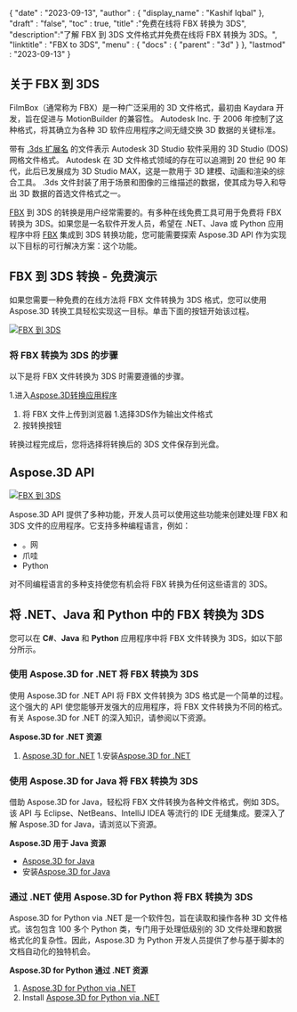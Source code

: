 {
  "date" : "2023-09-13",
  "author" : {
    "display_name" : "Kashif Iqbal"
},
  "draft" : "false",
  "toc" : true,
  "title" :"免费在线将 FBX 转换为 3DS",
  "description":"了解 FBX 到 3DS 文件格式并免费在线将 FBX 转换为 3DS。",
  "linktitle" : "FBX to 3DS",
  "menu" : {
    "docs" : {
      "parent" : "3d"
}
},
  "lastmod" : "2023-09-13"
}

## 关于 FBX 到 3DS

FilmBox（通常称为 FBX）是一种广泛采用的 3D 文件格式，最初由 Kaydara 开发，旨在促进与 MotionBuilder 的兼容性。 Autodesk Inc. 于 2006 年控制了这种格式，将其确立为各种 3D 软件应用程序之间无缝交换 3D 数据的关键标准。

带有 [.3ds 扩展名](/zh/3d/3ds/) 的文件表示 Autodesk 3D Studio 软件采用的 3D Studio (DOS) 网格文件格式。 Autodesk 在 3D 文件格式领域的存在可以追溯到 20 世纪 90 年代，此后已发展成为 3D Studio MAX，这是一款用于 3D 建模、动画和渲染的综合工具。 .3ds 文件封装了用于场景和图像的三维描述的数据，使其成为导入和导出 3D 数据的首选文件格式之一。

[FBX](/zh/3d/fbx/) 到 3DS 的转换是用户经常需要的。有多种在线免费工具可用于免费将 FBX 转换为 3DS。如果您是一名软件开发人员，希望在 .NET、Java 或 Python 应用程序中将 [FBX](/zh/3d/fbx/) 集成到 3DS 转换功能，您可能需要探索 Aspose.3D API 作为实现以下目标的可行解决方案：这个功能。

## FBX 到 3DS 转换 - 免费演示

如果您需要一种免费的在线方法将 FBX 文件转换为 3DS 格式，您可以使用 Aspose.3D 转换工具轻松实现这一目标。单击下面的按钮开始该过程。

[![FBX 到 3DS](../fbx-to-3ds.png)](https://products.aspose.app/cad/conversion/fbx-to-3ds)

### 将 FBX 转换为 3DS 的步骤

以下是将 FBX 文件转换为 3DS 时需要遵循的步骤。

1.进入[Aspose.3D转换应用程序](https://products.aspose.app/cad/conversion/fbx-to-3ds)
1. 将 FBX 文件上传到浏览器
1.选择3DS作为输出文件格式
1. 按转换按钮

转换过程完成后，您将选择将转换后的 3DS 文件保存到光盘。

## Aspose.3D API

[![FBX 到 3DS](../try-aspose-3d.png)](https://products.aspose.com/3d/)

Aspose.3D API 提供了多种功能，开发人员可以使用这些功能来创建处理 FBX 和 3DS 文件的应用程序。它支持多种编程语言，例如：

* 。网
* 爪哇
* Python

对不同编程语言的多种支持使您有机会将 FBX 转换为任何这些语言的 3DS。

## 将 .NET、Java 和 Python 中的 FBX 转换为 3DS

您可以在 **C#**、**Java** 和 **Python** 应用程序中将 FBX 文件转换为 3DS，如以下部分所示。

### 使用 Aspose.3D for .NET 将 FBX 转换为 3DS

使用 Aspose.3D for .NET API 将 FBX 文件转换为 3DS 格式是一个简单的过程。这个强大的 API 使您能够开发强大的应用程序，将 FBX 文件转换为不同的格式。有关 Aspose.3D for .NET 的深入知识，请参阅以下资源。

**Aspose.3D for .NET 资源**

1. [Aspose.3D for .NET](https://products.aspose.com/3d/net/)
1.安装[Aspose.3D for .NET](https://docs.aspose.com/3d/net/installation/)

### 使用 Aspose.3D for Java 将 FBX 转换为 3DS

借助 Aspose.3D for Java，轻松将 FBX 文件转换为各种文件格式，例如 3DS。该 API 与 Eclipse、NetBeans、IntelliJ IDEA 等流行的 IDE 无缝集成。要深入了解 Aspose.3D for Java，请浏览以下资源。

**Aspose.3D 用于 Java 资源**

* [Aspose.3D for Java](https://products.aspose.com/3d/java/)
* 安装[Aspose.3D for Java](https://docs.aspose.com/3d/java/installation/)

### 通过 .NET 使用 Aspose.3D for Python 将 FBX 转换为 3DS

Aspose.3D for Python via .NET 是一个软件包，旨在读取和操作各种 3D 文件格式。该包包含 100 多个 Python 类，专门用于处理低级别的 3D 文件处理和数据格式化的复杂性。因此，Aspose.3D 为 Python 开发人员提供了参与基于脚本的文档自动化的独特机会。

**Aspose.3D for Python 通过 .NET 资源**

1. [Aspose.3D for Python via .NET](https://products.aspose.com/3d/python-net/)
1. Install [Aspose.3D for Python via .NET](https://releases.aspose.com/3d/python-net/)
